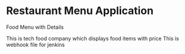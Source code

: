 # Restaurant Menu Application

Food Menu with Details

This is tech food company which displays food items with price
This is webhook file for jenkins
